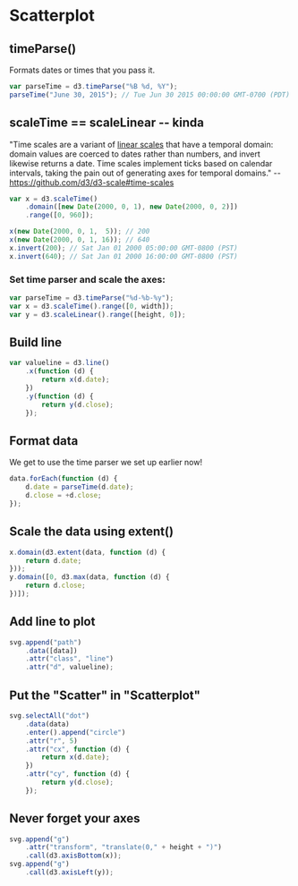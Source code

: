 # Scatterplot

## timeParse()
Formats dates or times that you pass it.
```js
var parseTime = d3.timeParse("%B %d, %Y");
parseTime("June 30, 2015"); // Tue Jun 30 2015 00:00:00 GMT-0700 (PDT)
```

## scaleTime == scaleLinear -- kinda
"Time scales are a variant of [linear scales](https://github.com/d3/d3-scale#linear-scales) that have a temporal domain: domain values are coerced to dates rather than numbers, and invert likewise returns a date. Time scales implement ticks based on calendar intervals, taking the pain out of generating axes for temporal domains." -- https://github.com/d3/d3-scale#time-scales
```js
var x = d3.scaleTime()
    .domain([new Date(2000, 0, 1), new Date(2000, 0, 2)])
    .range([0, 960]);

x(new Date(2000, 0, 1,  5)); // 200
x(new Date(2000, 0, 1, 16)); // 640
x.invert(200); // Sat Jan 01 2000 05:00:00 GMT-0800 (PST)
x.invert(640); // Sat Jan 01 2000 16:00:00 GMT-0800 (PST)
```

### Set time parser and scale the axes:
```js
var parseTime = d3.timeParse("%d-%b-%y");
var x = d3.scaleTime().range([0, width]);
var y = d3.scaleLinear().range([height, 0]);
```

## Build line
```js
var valueline = d3.line()
    .x(function (d) {
        return x(d.date);
    })
    .y(function (d) {
        return y(d.close);
    });
```

## Format data
We get to use the time parser we set up earlier now!
```js
data.forEach(function (d) {
    d.date = parseTime(d.date);
    d.close = +d.close;
});
```

## Scale the data using extent()
```js
x.domain(d3.extent(data, function (d) {
    return d.date;
}));
y.domain([0, d3.max(data, function (d) {
    return d.close;
})]);
```

## Add line to plot
```js
svg.append("path")
    .data([data])
    .attr("class", "line")
    .attr("d", valueline);
```

## Put the "Scatter" in "Scatterplot"
```js
svg.selectAll("dot")
    .data(data)
    .enter().append("circle")
    .attr("r", 5)
    .attr("cx", function (d) {
        return x(d.date);
    })
    .attr("cy", function (d) {
        return y(d.close);
    });
```

## Never forget your axes
```js
svg.append("g")
    .attr("transform", "translate(0," + height + ")")
    .call(d3.axisBottom(x));
svg.append("g")
    .call(d3.axisLeft(y));
```
